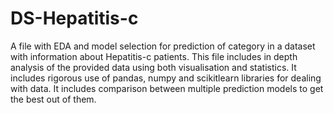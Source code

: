 # DS-Hepatitis-c
A file with EDA and model selection for prediction of category in a dataset with information about Hepatitis-c patients.
This file includes in depth analysis of the provided data using both visualisation and statistics. It includes rigorous
use of pandas, numpy and scikitlearn libraries for dealing with data. It includes comparison between multiple prediction models 
to get the best out of them.
